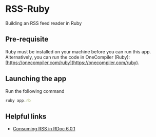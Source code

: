 # RSS-Ruby

Building an RSS feed reader in Ruby

## Pre-requisite

Ruby must be installed on your machine before you can run this app.
Alternatively, you can run the code in OneCompiler (Ruby): [https://onecompiler.com/ruby](https://onecompiler.com/ruby).

## Launching the app

Run the following command

```ruby
ruby app.rb
```

## Helpful links

- [Consuming RSS in RDoc 6.0.1](https://docs.ruby-lang.org/en/2.2.0/RSS.html#module-RSS-label-Consuming+RSS)

